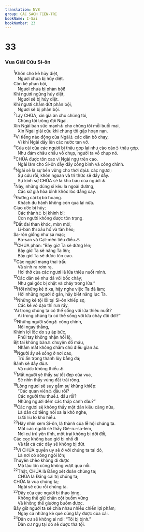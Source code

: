 ```yaml
---
translation: NVB
group: CÁC SÁCH TIÊN-TRI
bookName: I-Sai 
bookNumber: 23
---
```


<div class="title"><h1>33</h1><h3>Vua Giải Cứu Si-ôn </h3></div>
<span class="verse es_33_1">  <sup>1</sup>Khốn cho kẻ hủy diệt, <br/>   Ngươi chưa bị hủy diệt. <br/>  Còn kẻ phản bội, <br/>   Ngươi chưa bị phản bội! <br/>  Khi ngươi ngừng hủy diệt, <br/>   Ngươi sẽ bị hủy diệt. <br/>  Khi ngươi chấm dứt phản bội, <br/>   Ngươi sẽ bị phản bội. <br/></span>
<span class="verse es_33_2">  <sup>2</sup>Lạy CHÚA, xin gia ân cho chúng tôi, <br/>   Chúng tôi trông đợi Ngài. <br/>  Xin Ngài ban sức mạnh<a data-toggle="tooltip" data-placement="bottom" title="Nt: cánh tay">⚓</a> cho chúng tôi mỗi buổi mai, <br/>   Xin Ngài giải cứu khi chúng tôi gặp hoạn nạn. <br/></span>
<span class="verse es_33_3">  <sup>3</sup>Vì tiếng náo động của Ngài<a data-toggle="tooltip" data-placement="bottom" title="Nt: không có từ “của Ngài”. Thêm vào cho rõ nghĩa theo văn mạch">⚓</a> các dân bỏ chạy, <br/>   Vì khi Ngài dấy lên các nước tan vỡ. <br/></span>
<span class="verse es_33_4">  <sup>4</sup>Của cải của các ngươi bị thâu góp lại như cào cào<a data-toggle="tooltip" data-placement="bottom" title="Ctd: vì sự uy nghi Ngài">⚓</a> thâu góp. <br/>   Như đám châu chấu vồ chụp, người ta vồ chụp nó. <br/></span>
<span class="verse es_33_5">  <sup>5</sup>CHÚA được tôn cao vì Ngài ngự trên cao. <br/>   Ngài làm cho Si-ôn đầy dẫy công bình và công chính. <br/></span>
<span class="verse es_33_6">  <sup>6</sup>Ngài sẽ là sự bền vững cho thời đại<a data-toggle="tooltip" data-placement="bottom" title="Nt: thì giờ">⚓</a> các ngươi; <br/>   Sự cứu rỗi, khôn ngoan và tri thức sẽ đầy dẫy. <br/>   Sự kính sợ CHÚA sẽ là kho báu của ngươi.<a data-toggle="tooltip" data-placement="bottom" title="Nt: của nó. Một số học giả cho rằng “nó” chỉ Si-ôn">⚓</a><br/></span>
<span class="verse es_33_7">  <sup>7</sup>Này, những dũng sĩ kêu la ngoài đường, <br/>   Các sứ giả hòa bình khóc lóc đắng cay. <br/></span>
<span class="verse es_33_8">  <sup>8</sup>Đường cái bị bỏ hoang. <br/>   Khách du hành không còn qua lại nữa. <br/>  Giao ước bị hủy; <br/>   Các thành<a data-toggle="tooltip" data-placement="bottom" title="1QIs: nhân chứng">⚓</a> bị khinh bỉ; <br/>   Con người không được tôn trọng. <br/></span>
<span class="verse es_33_9">  <sup>9</sup>Đất đai than khóc, mòn mỏi; <br/>   Li-ban thì xấu hổ và tàn héo; <br/>  Sa-rôn giống như sa mạc; <br/>   Ba-san và Cạt-mên tiêu điều.<a data-toggle="tooltip" data-placement="bottom" title="Nt: rụng lá">⚓</a><br/></span>
<span class="verse es_33_10">  <sup>10</sup>CHÚA phán: “Bây giờ Ta sẽ đứng lên; <br/>   Bây giờ Ta sẽ nâng Ta lên; <br/>   Bây giờ Ta sẽ được tôn cao. <br/></span>
<span class="verse es_33_11">  <sup>11</sup>Các ngươi mang thai trấu <br/>   Và sinh ra rơm rạ, <br/>   Hơi thở của các ngươi là lửa thiêu nuốt mình. <br/></span>
<span class="verse es_33_12">  <sup>12</sup>Các dân sẽ như đá vôi bốc cháy; <br/>   Như gai góc bị chặt và cháy trong lửa.” <br/></span>
<span class="verse es_33_13">  <sup>13</sup>Hỡi những kẻ ở xa, hãy nghe việc Ta đã làm; <br/>   Hỡi những người ở gần, hãy biết năng lực Ta. <br/></span>
<span class="verse es_33_14">  <sup>14</sup>Những kẻ tội lỗi tại Si-ôn khiếp sợ, <br/>   Các kẻ vô đạo thì run rẩy. <br/>  “Ai trong chúng ta có thể sống với lửa thiêu nuốt? <br/>   Ai trong chúng ta có thể sống với lửa cháy đời đời?” <br/></span>
<span class="verse es_33_15">  <sup>15</sup>Những người sống<a data-toggle="tooltip" data-placement="bottom" title="Nt: bước đi">⚓</a> công chính, <br/>   Nói ngay thẳng, <br/>  Khinh lợi lộc do sự áp bức, <br/>   Phủi tay không nhận hối lộ, <br/>  Bịt tai không bàn<a data-toggle="tooltip" data-placement="bottom" title="Nt: nghe">⚓</a> chuyện đổ máu, <br/>   Nhắm mắt không chăm chú điều gian ác. <br/></span>
<span class="verse es_33_16">  <sup>16</sup>Người ấy sẽ sống ở nơi cao, <br/>   Trú ẩn trong thành lũy bằng đá; <br/>  Bánh sẽ đầy đủ<a data-toggle="tooltip" data-placement="bottom" title="Nt: cung cấp">⚓</a><br/>   Và nước không thiếu.<a data-toggle="tooltip" data-placement="bottom" title="Nt: bảo đảm">⚓</a><br/></span>
<span class="verse es_33_17">  <sup>17</sup>Mắt người sẽ thấy sự tốt đẹp của vua, <br/>   Sẽ nhìn thấy vùng đất trải rộng. <br/></span>
<span class="verse es_33_18">  <sup>18</sup>Lòng ngươi sẽ suy gẫm sự khủng khiếp: <br/>   “Các quan viên<a data-toggle="tooltip" data-placement="bottom" title="Nt: người đếm">⚓</a> đâu rồi? <br/>   Các người thu thuế<a data-toggle="tooltip" data-placement="bottom" title="Nt: người cân">⚓</a> đâu rồi? <br/>   Những người đếm các tháp canh đâu?” <br/></span>
<span class="verse es_33_19">  <sup>19</sup>Các ngươi sẽ không thấy một dân kiêu căng nữa, <br/>   Là dân có tiếng nói xa lạ khó nghe, <br/>   Lưỡi líu lo khó hiểu. <br/></span>
<span class="verse es_33_20">  <sup>20</sup>Hãy nhìn xem Si-ôn, là thành của lễ hội chúng ta. <br/>   Mắt các ngươi sẽ thấy Giê-ru-sa-lem, <br/>   Nơi cư trú yên tĩnh, một trại không bị dời đổi, <br/>  Các cọc không bao giờ bị nhổ đi <br/>   Và tất cả các dây sẽ không bị đứt. <br/></span>
<span class="verse es_33_21">  <sup>21</sup>Vì CHÚA quyền uy sẽ ở với chúng ta tại đó, <br/>   Là nơi có sông ngòi lớn; <br/>  Thuyền chèo không đi được <br/>   Mà tàu lớn cũng không vượt qua nổi. <br/></span>
<span class="verse es_33_22">  <sup>22</sup>Thật, CHÚA là Đấng xét đoán chúng ta; <br/>   CHÚA là Đấng cai trị chúng ta; <br/>  CHÚA là vua chúng ta; <br/>   Ngài sẽ cứu rỗi chúng ta. <br/></span>
<span class="verse es_33_23">  <sup>23</sup>Dây của các ngươi bị tháo lỏng, <br/>   Không thể giữ chân cột buồm vững <br/>   Và không thể giương buồm được. <br/>  Bấy giờ người ta sẽ chia nhau nhiều chiến lợi phẩm; <br/>   Ngay cả những kẻ què cũng lấy được của cải. <br/></span>
<span class="verse es_33_24">  <sup>24</sup>Dân cư sẽ không ai nói: “Tôi bị bịnh.” <br/>   Dân cư ngụ tại đó sẽ được tha tội. <br/></span>
